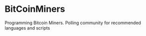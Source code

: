 # BitCoinMiners
Programming Bitcoin Miners. Polling community for recommended languages and scripts
